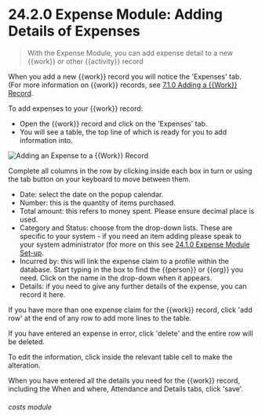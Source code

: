 # 24.2.0 Expense Module: Adding Details of Expenses

> With the Expense Module, you can add expense detail to a new {{work}} or other {{activity}} record



When you add a new {{work}} record you will notice the 'Expenses' tab. (For more information on {{work}} records, see [7.1.0 Adding a {{Work}} Record](/help/index/p/7.1.0).

To add expenses to your {{work}} record:
- Open the {{work}} record and click on the 'Expenses' tab.
- You will see a table, the top line of which is ready for you to add information into.

![Adding an Expense to a {{Work}} Record](24.2.0a.png) 

Complete all columns in the row by clicking inside each box in turn or using the tab button on your keyboard to move between them.
   - Date: select the date on the popup calendar.  
   - Number: this is the quantity of items purchased.
   - Total amount: this refers to money spent. Please ensure decimal place is used. 
   - Category and Status: choose from the drop-down lists. These are specific to your system - if you need an item adding please speak to your system administrator (for more on this see [24.1.0 Expense Module Set-up](/help/index/p/24.1.0).
   - Incurred by: this will link the expense claim to a profile within the database. Start typing in the box to find the {{person}} or {{org}} you need. Click on the name in the drop-down when it appears.
   - Details: if you need to give any further details of the expense, you can record it here.
   

If you have more than one expense claim for the {{work}} record, click 'add row' at the end of any row to add more lines to the table. 

If you have entered an expense in error, click 'delete' and the entire row will be deleted. 

To edit the information, click inside the relevant table cell to make the alteration.

When you have entered all the details you need for the {{work}} record, including the When and where, Attendance and Details tabs, click 'save'.  


###### costs module
